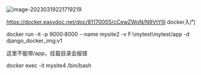 ![image-20230319221719219](C:\Users\Tiny\AppData\Roaming\Typora\typora-user-images\image-20230319221719219.png)

https://docker.easydoc.net/doc/81170005/cCewZWoN/N9VtYIIi  docker入门



 docker run -it -p 9000:8000 --name mysite2 -v F:\mytest\mytest/app -d django_docker_img:v1

这里不能带/app，挂载目录会报错

docker exec -it mysite4 /bin/bash



